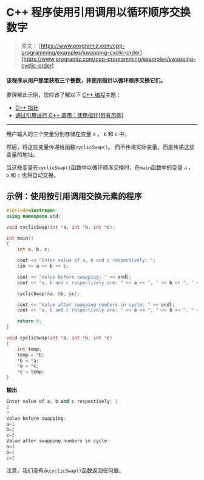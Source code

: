 # C++ 程序使用引用调用以循环顺序交换数字

> 原文： [https://www.programiz.com/cpp-programming/examples/swapping-cyclic-order](https://www.programiz.com/cpp-programming/examples/swapping-cyclic-order)

#### 该程序从用户那里获取三个整数，并使用指针以循环顺序交换它们。

要理解此示例，您应该了解以下 [C++ 编程](/cpp-programming "C++ tutorial")主题：

*   [C++ 指针](/cpp-programming/pointers)
*   [通过引用进行 C++ 调用：使用指针[带有示例]](/cpp-programming/pointers-function)

* * *

用户输入的三个变量分别存储在变量 `a` ， `b` 和 `c` 中。

然后，将这些变量传递给函数`cyclicSwap()`。 而不传递实际变量，而是传递这些变量的地址。

当这些变量在`cyclicSwap()`函数中以循环顺序交换时，在`main`函数中的变量 `a` ， `b` 和 `c` 也将自动交换。

## 示例：使用按引用调用交换元素的程序

```cpp
#include<iostream>
using namespace std;

void cyclicSwap(int *a, int *b, int *c);

int main()
{
    int a, b, c;

    cout << "Enter value of a, b and c respectively: ";
    cin >> a >> b >> c;

    cout << "Value before swapping: " << endl;
    cout << "a, b and c respectively are: " << a << ", " << b << ", " << c << endl;

    cyclicSwap(&a, &b, &c);

    cout << "Value after swapping numbers in cycle: " << endl;
    cout << "a, b and c respectively are: " << a << ", " << b << ", " << c << endl;

    return 0;
}

void cyclicSwap(int *a, int *b, int *c)
{
    int temp;
    temp = *b;
    *b = *a;
    *a = *c;
    *c = temp;
}
```

**输出**

```cpp
Enter value of a, b and c respectively: 1
2
3
Value before swapping: 
a=1
b=2
c=3
Value after swapping numbers in cycle:
a=3
b=1
c=2
```

注意，我们没有从`cyclicSwap()`函数返回任何值。